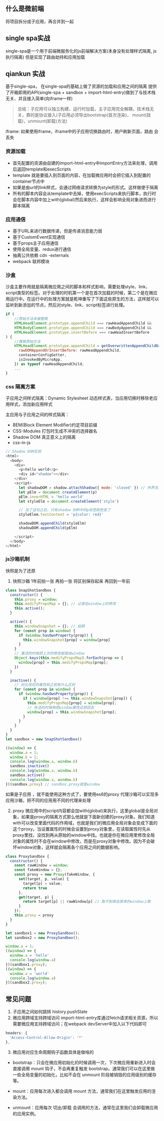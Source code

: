 ## 什么是微前端
将项目拆分成子应用，再合并到一起


## single spa实战
single-spa是一个用于前端微服务化的js前端解决方案(本身没有处理样式隔离, js执行隔离) 但是实现了路由劫持和应用加载
## qiankun 实战
基于single-spa， 在single-spa的基础上做了资源的加载和应用之间的隔离
提供了开箱即用的API(single-spa + sandbox + import-html-entry)做到了与技术栈无关、并且接入简单(向iframe一样)
> 总结：子应用可以独立构建，运行时加载，主子应用完全解耦，技术栈无关，靠的是协议接入(子应用必须导出bootstrap(首次渲染)， mount(挂载)，unmount(卸载)方法)


iframe: 如果使用iframe，iframe中的子应用切换路由时，用户刷新页面，路由 会丢失

### 资源加载
- 首先配置的资源由自建的import-html-entry中importEntry方法来处理，调用后返回template和execScripts
- template 就是要插入到页面的内容，在加载微应用时会把它插入到配置的container节点中
- 如果是由url的link样式，会通过网络请求转换为style的形式。这样做便于隔离
- 所有的脚本内容会从template中去掉，使用execScripts来执行脚本，执行时会在脚本内容中加上with(global)然后来执行，这样会影响全局对象进而进行脚本隔离

### 应用通信
- 基于URL来进行数据传递，但是传递消息能力弱
- 基于CustomEvent实现通信
- 基于props主子应用通信
- 使用全局变量、redux进行通信
- 抽离公共依赖 cdn -externals
- webpack 联邦模块
  
### 沙盒
沙盒主要作用就是隔离微应用之间的脚本和样式影响，需要处理style、link、script类型的标签。对于处理的时机第一个是在首次加载的时候，第二个是在微应用运行中。在运行中的处理方案就是乾坤重写了下面这些原生的方法，这样就可以监听到新添加的节点，然后对style、link、script标签进行处理。
```js
if (
    //原始方法未被替换
    HTMLHeadElement.prototype.appendChild === rawHeadAppendChild &&
    HTMLBodyElement.prototype.appendChild === rawBodyAppendChild &&
    HTMLHeadElement.prototype.insertBefore === rawHeadInsertBefore
) {
    //替换原始方法
    HTMLHeadElement.prototype.appendChild = getOverwrittenAppendChildOrInsertBefore({
      rawDOMAppendOrInsertBefore: rawHeadAppendChild,
      containerConfigGetter,
      isInvokedByMicroApp,
    }) as typeof rawHeadAppendChild;
    ...
}
```
### css 隔离方案
子应用之间样式隔离：Dynamic Stylesheet 动态样式表，当应用切换时移除老应用样式，添加新应用样式

主应用与子应用之间的样式隔离：
- BEM(Block Element Modifier)约定项目前缀
- CSS-Modules 打包时生成不冲突的选择器名
- Shadow DOM 真正意义上的隔离
- css-in-js 
  
```js
// Shadow DOM实现
<html>
  <body>
    <div>
      <p>hello world</p>
      <div id="shadow"></div>
    </div>
    <script>
      let shadowDOM = shadow.attachShadow({ mode: 'closed' }) // 外界无法访问 shadow dom
      let pElm = document.createElement(p)
      pElm.innerHTML = 'hello world'
      let styleElm = document.createElement('style')

      // 加了这句之后，只有shadow DOM中的p标签颜色变了
      styleElem.textContent = 'p{color: red}'

      shadowDOM.appendChild(styleElm)
      shadowDOM.appendChild(pElm)

    </script>
  </body>
</html>
```


### js沙箱机制 
快照是为了还原

1. 快照沙箱 1年前拍一张 再拍一张  将区别保存起来  再回到一年前

```js
class SnapShotSandbox {
  constructor() {
    this.proxy = window;
    this.modifyPropsMap = {}; // 记录在window上的修改
    this.active();
  }

  active() {
    this.windowSnapshot = {}; // 拍照
    for (const prop in window) {
      if (window.hasOwnProperty(prop)) {
        this.windowSnapshot[prop] = window[prop]
      }
    }
    // 激活的时候把上次的修改赋值给window
    Object.keys(this.modifyPropsMap).forEach(prop => {
      window[prop] = this.modifyPropsMap[prop];
    })
  }

  inactive() {
    // 对比现在的属性和之前有什么区别
    for (const prop in window) {
      if (window.hasOwnProperty(prop)) {
        if ( window[prop] !== this.windowSnapshot[prop]) {
          this.modifyPropsMap[prop] = window[prop];
          // 失活的时候再把window属性还原回去
          window[prop] = this.windowSnapshot[prop];
        }
      }
    }
  }
}
let sandbox = new SnapShotSandbox()

((window) => {
  window.a = 1;
  window.b = 2;
  console.log(window.a, window.b)
  sandbox.inactive()
  console.log(window.a, window.b)
  sandbox.active()
  console.log(window.a, window.b)
})(sandbox.proxy) // sandbox.proxy就是window
```

如果是子应用 ，就不能使用这种方式了，要使用es6的proxy
代理沙箱可以实现多应用沙箱，把不同的应用用不同的代理来处理

2. proxy
微应用中的script内容都会加with(global)来执行，这里global是全局对象，如果是proxy的隔离方式那么他就是下面新创建的proxy对象。我们知道with可以改变里面代码的作用域，也就是我们的微应用全局对象会变成下面的这个proxy。当设置属性的时候会设置到proxy对象里，在读取属性时先从proxy里找，没找到再从原始的window中找。也就是你在微应用里修改全局对象的属性时不会在window中修改，而是在proxy对象中修改。因为不会破坏window对象，这样就会隔离各个应用之间的数据影响。
```js
class ProxySandbox {
  constructor() {
    const rawWindow = window;
    const fakeWindow = {};
    const proxy = new Proxy(fakeWindow, {
      set(target, p, value) {
        target[p] = value;
        return true
      },
      get(target, p) {
        return target[p] || rawWindow[p] // 取不到再去原来的window上取
      }
    });
    this.proxy = proxy
  }
}

let sandbox1 = new ProxySandbox();
let sandbox2 = new ProxySandbox();

window.a = 1;
((window) => {
  window.a = 'hello'
  console.log(window.a)
})(sandbox1.proxy);
((window) => {
  window.a = 'world'
  console.log(window.a)
})(sandbox2.proxy);
```


## 常见问题
1. 子应用之间如何跳转
  history.pushState
2. 微应用跨域支持跨域访问
  import-html-entry库通过fetch请求相关资源，所以需要微应用支持跨域访问；在webpack devServer中加入以下代码即可
```js
headers: {
　'Access-Control-Allow-Origin': '*'
},
```
3. 微应用对应生命周期钩子函数具体是做啥的
  - bootstrap：只会在微应用初始化的时候调用一次，下次微应用重新进入时会直接调用 mount 钩子，不会再重复触发 bootstrap。通常我们可以在这里做一些全局变量的初始化，比如不会在 unmount 阶段被销毁的应用级别的缓存等。

  - mount：应用每次进入都会调用 mount 方法，通常我们在这里触发应用的渲染方法。

  - unmount：应用每次 切出/卸载 会调用的方法，通常在这里我们会卸载微应用的应用实例。